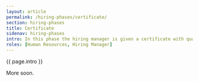 ```yaml
---
layout: article
permalink: /hiring-phases/certificate/
section: hiring-phases
title: Certificate
sidenav: hiring-phases
intro: In this phase the hiring manager is given a certificate with qualified applicants who have passed through a rigorous assessment by multiple Subject-Matter-Experts (SMEs).
roles: [Human Resources, Hiring Manager]
---
```


<p class="usa-intro">
  {{ page.intro }}
</p>

More soon.
